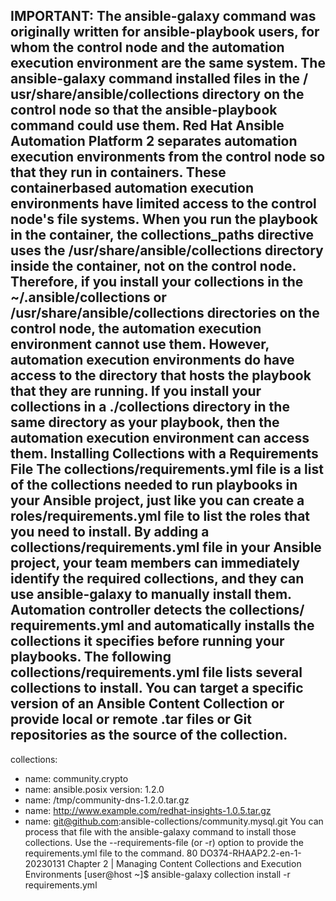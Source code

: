 IMPORTANT:
The ansible-galaxy command was originally written for ansible-playbook
users, for whom the control node and the automation execution environment
are the same system. The ansible-galaxy command installed files in the /
usr/share/ansible/collections directory on the control node so that the
ansible-playbook command could use them.
Red Hat Ansible Automation Platform 2 separates automation execution
environments from the control node so that they run in containers. These containerbased
automation execution environments have limited access to the control node's
file systems. When you run the playbook in the container, the collections_paths
directive uses the /usr/share/ansible/collections directory inside the
container, not on the control node. Therefore, if you install your collections in
the ~/.ansible/collections or /usr/share/ansible/collections
directories on the control node, the automation execution environment cannot use
them.
However, automation execution environments do have access to the directory
that hosts the playbook that they are running. If you install your collections in
a ./collections directory in the same directory as your playbook, then the
automation execution environment can access them.
Installing Collections with a Requirements File
The collections/requirements.yml file is a list of the collections needed to run playbooks
in your Ansible project, just like you can create a roles/requirements.yml file to list the roles
that you need to install. By adding a collections/requirements.yml file in your Ansible
project, your team members can immediately identify the required collections, and they can use
ansible-galaxy to manually install them. Automation controller detects the collections/
requirements.yml and automatically installs the collections it specifies before running your
playbooks.
The following collections/requirements.yml file lists several collections to install. You can
target a specific version of an Ansible Content Collection or provide local or remote .tar files or
Git repositories as the source of the collection.
---
collections:
- name: community.crypto
- name: ansible.posix
version: 1.2.0
- name: /tmp/community-dns-1.2.0.tar.gz
- name: http://www.example.com/redhat-insights-1.0.5.tar.gz
- name: git@github.com:ansible-collections/community.mysql.git
You can process that file with the ansible-galaxy command to install those collections. Use
the --requirements-file (or -r) option to provide the requirements.yml file to the
command.
80 DO374-RHAAP2.2-en-1-20230131
Chapter 2 | Managing Content Collections and Execution Environments
[user@host ~]$ ansible-galaxy collection install -r requirements.yml
